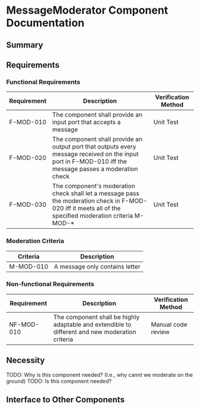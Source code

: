 # MessageModerator Component Documentation
## Summary
## Requirements
### Functional Requirements
Requirement | Description | Verification Method
---- | ---- | --------------
F-MOD-010 | The component shall provide an input port that accepts a message | Unit Test
F-MOD-020 | The component shall provide an output port that outputs every message received on the input port in F-MOD-010 iff the message passes a moderation check | Unit Test
F-MOD-030 | The component's moderation check shall let a message pass the moderation check in F-MOD-020 iff it meets all of the specified moderation criteria M-MOD-* | Unit Test


### Moderation Criteria
Criteria | Description | 
----------- | ---------------------- | 
M-MOD-010 | A message only contains letter

### Non-functional Requirements
Requirement | Description | Verification Method
----------- | ----------- | -------------------
NF-MOD-010 | The component shall be highly adaptable and extendible to different and new moderation criteria | Manual code review

## Necessity
TODO: Why is this component needed? (I.e., why cannt we moderate on the ground)
TODO: Is this component needed?

## Interface to Other Components